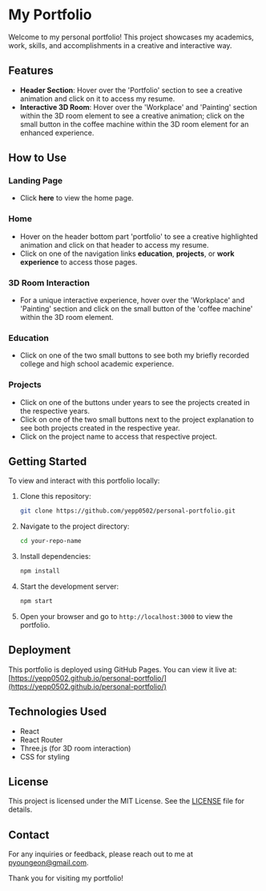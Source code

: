 # My Portfolio

Welcome to my personal portfolio! This project showcases my academics, work, skills, and accomplishments in a creative and interactive way.

## Features

- **Header Section**: Hover over the 'Portfolio' section to see a creative animation and click on it to access my resume.
- **Interactive 3D Room**: Hover over the 'Workplace' and 'Painting' section within the 3D room element to see a creative animation; click on the small button in the coffee machine within the 3D room element for an enhanced experience.

## How to Use

### Landing Page

- Click **here** to view the home page.

### Home

- Hover on the header bottom part 'portfolio' to see a creative highlighted animation and click on that header to access my resume.
- Click on one of the navigation links **education**, **projects**, or **work experience** to access those pages.

### 3D Room Interaction

- For a unique interactive experience, hover over the 'Workplace' and 'Painting' section and click on the small button of the 'coffee machine' within the 3D room element.

### Education

- Click on one of the two small buttons to see both my briefly recorded college and high school academic experience.

### Projects

- Click on one of the buttons under years to see the projects created in the respective years.
- Click on one of the two small buttons next to the project explanation to see both projects created in the respective year.
- Click on the project name to access that respective project.

## Getting Started

To view and interact with this portfolio locally:

1. Clone this repository:
   ```bash
   git clone https://github.com/yepp0502/personal-portfolio.git
   
2. Navigate to the project directory:
   ```bash
   cd your-repo-name
   
3. Install dependencies:
   ```bash
   npm install

4. Start the development server:
   ```bash
   npm start

5. Open your browser and go to `http://localhost:3000` to view the portfolio.

## Deployment

This portfolio is deployed using GitHub Pages. You can view it live at:
[https://yepp0502.github.io/personal-portfolio/](https://yepp0502.github.io/personal-portfolio/)

## Technologies Used

- React
- React Router
- Three.js (for 3D room interaction)
- CSS for styling

## License

This project is licensed under the MIT License. See the [LICENSE](https://github.com/facebook/react/blob/main/README.md#react-----) file for details.

## Contact

For any inquiries or feedback, please reach out to me at [pyoungeon@gmail.com](pyoungeon@gmail.com).

Thank you for visiting my portfolio!


